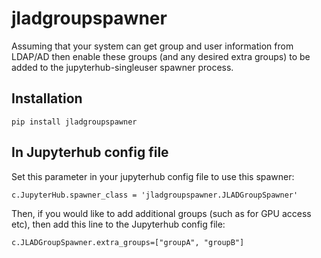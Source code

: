 # jladgroupspawner

Assuming that your system can get group and user information from LDAP/AD then enable these groups (and any desired extra groups) to be added to the jupyterhub-singleuser spawner process.

## Installation

`pip install jladgroupspawner`

## In Jupyterhub config file

Set this parameter in your jupyterhub config file to use this spawner:

`c.JupyterHub.spawner_class = 'jladgroupspawner.JLADGroupSpawner'`

Then, if you would like to add additional groups (such as for GPU access etc), then add this line to the Jupyterhub config file:

`c.JLADGroupSpawner.extra_groups=["groupA", "groupB"]`

